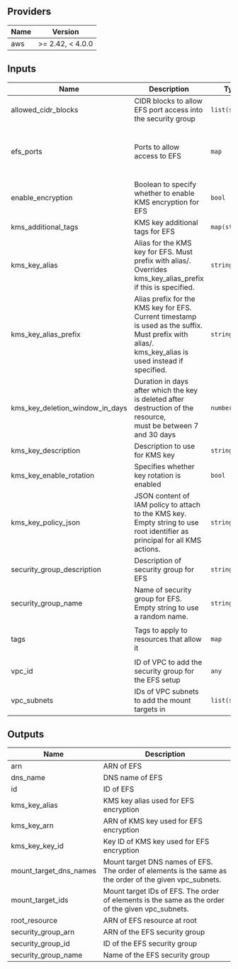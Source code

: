 ## Providers

| Name | Version |
|------|---------|
| aws | >= 2.42, < 4.0.0 |

## Inputs

| Name | Description | Type | Default | Required |
|------|-------------|------|---------|:-----:|
| allowed\_cidr\_blocks | CIDR blocks to allow EFS port access into the security group | `list(string)` | n/a | yes |
| efs\_ports | Ports to allow access to EFS | `map` | <pre>{<br>  "from": 2049,<br>  "protocol": "tcp",<br>  "to": 2049<br>}<br></pre> | no |
| enable\_encryption | Boolean to specify whether to enable KMS encryption for EFS | `bool` | `true` | no |
| kms\_additional\_tags | KMS key additional tags for EFS | `map(string)` | `{}` | no |
| kms\_key\_alias | Alias for the KMS key for EFS. Must prefix with alias/.<br>Overrides kms\_key\_alias\_prefix if this is specified. | `string` | `""` | no |
| kms\_key\_alias\_prefix | Alias prefix for the KMS key for EFS. Current timestamp is used as the suffix.<br>Must prefix with alias/.<br>kms\_key\_alias is used instead if specified. | `string` | `"alias/efs-default-"` | no |
| kms\_key\_deletion\_window\_in\_days | Duration in days after which the key is deleted after destruction of the resource,<br>must be between 7 and 30 days | `number` | `30` | no |
| kms\_key\_description | Description to use for KMS key | `string` | `"Encryption key for EFS"` | no |
| kms\_key\_enable\_rotation | Specifies whether key rotation is enabled | `bool` | `true` | no |
| kms\_key\_policy\_json | JSON content of IAM policy to attach to the KMS key. Empty string to use root identifier as principal for all KMS actions. | `string` | `""` | no |
| security\_group\_description | Description of security group for EFS | `string` | `"Security group for EFS"` | no |
| security\_group\_name | Name of security group for EFS. Empty string to use a random name. | `string` | `""` | no |
| tags | Tags to apply to resources that allow it | `map` | <pre>{<br>  "Terraform": "true"<br>}<br></pre> | no |
| vpc\_id | ID of VPC to add the security group for the EFS setup | `any` | n/a | yes |
| vpc\_subnets | IDs of VPC subnets to add the mount targets in | `list(string)` | n/a | yes |

## Outputs

| Name | Description |
|------|-------------|
| arn | ARN of EFS |
| dns\_name | DNS name of EFS |
| id | ID of EFS |
| kms\_key\_alias | KMS key alias used for EFS encryption |
| kms\_key\_arn | ARN of KMS key used for EFS encryption |
| kms\_key\_key\_id | Key ID of KMS key used for EFS encryption |
| mount\_target\_dns\_names | Mount target DNS names of EFS. The order of elements is the same as the order of the given vpc\_subnets. |
| mount\_target\_ids | Mount target IDs of EFS. The order of elements is the same as the order of the given vpc\_subnets. |
| root\_resource | ARN of EFS resource at root |
| security\_group\_arn | ARN of the EFS security group |
| security\_group\_id | ID of the EFS security group |
| security\_group\_name | Name of the EFS security group |


